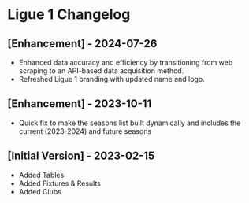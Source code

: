 # Ligue 1 Changelog

## [Enhancement] - 2024-07-26
- Enhanced data accuracy and efficiency by transitioning from web scraping to an API-based data acquisition method.
- Refreshed Ligue 1 branding with updated name and logo.

## [Enhancement] - 2023-10-11

- Quick fix to make the seasons list built dynamically and includes the current (2023-2024) and future seasons

## [Initial Version] - 2023-02-15

- Added Tables
- Added Fixtures & Results
- Added Clubs
